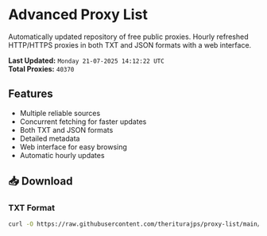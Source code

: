 # Advanced Proxy List

Automatically updated repository of free public proxies. Hourly refreshed HTTP/HTTPS proxies in both TXT and JSON formats with a web interface.

**Last Updated:** `Monday 21-07-2025 14:12:22 UTC`  
**Total Proxies:** `40370`

## Features
- Multiple reliable sources
- Concurrent fetching for faster updates
- Both TXT and JSON formats
- Detailed metadata
- Web interface for easy browsing
- Automatic hourly updates

## 📥 Download

### TXT Format
```bash
curl -O https://raw.githubusercontent.com/theriturajps/proxy-list/main/proxies.txt